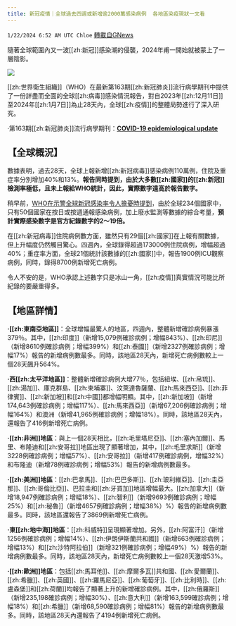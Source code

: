 ```yaml
---
title: 新冠疫情｜全球過去四週或新增逾2000萬感染病例  各地區染疫現狀一文看
---
```

`1/22/2024 6:52 AM UTC Chloe` [轉載自GNews](https://gnews.org/articles/2241369)

隨著全球範圍內又一波[[zh:新冠]]感染潮的侵襲，2024年甫一開始就被蒙上了一層陰影。

  

![](ipfs://QmTzBgPyKwMfeC9axL9JL1dGamYnkgMw5ddWyE4cZPGXHm?.png)

[[zh:世界衛生組織]]（WHO）在最新第163期[[zh:新冠肺炎]]流行病學期刊中提供了一份詳盡而全面的全球[[zh:病毒]]感染情況報告，對自2023年[[zh:12月11日]]至2024年[[zh:1月7日]]為止28天內，全球[[zh:疫情]]的整體局勢進行了深入研究。

  

·第163期[[zh:新冠肺炎]]流行病學期刊：[**COVID-19 epidemiological update**](https://www.who.int/publications/m/item/covid-19-epidemiological-update---19-january-2024)

  


## 【全球概況】

  

數據表明，過去28天，全球上報新增[[zh:新冠病毒]]感染病例110萬例，住院及重症率分別增加40%和13%。**報告同時提到，由於大多數[[zh:國家]]的[[zh:新冠]]檢測率極低，且未上報給WHO統計，因此，實際數字遠高於報告數字。**

  

稍早前，[WHO在示警全球新冠感染率令人擔憂時提到](https://fortune.com/well/2024/01/12/covid-jn1-pandemic-world-health-organization-warns-dangers-repeat-covid-infection-cardiac-pulmonary-neurologic/)，由於全球234個國家中，只有50個國家在按日或按週通報感染病例，加上廢水監測等數據的綜合考量，**預計實際感染數字是官方紀錄數字的2～19倍。**

  

在[[zh:新冠病毒]]住院病例數方面，雖然只有29個[[zh:國家]]在上報有關數據，但上升幅度仍然觸目驚心。四週內，全球錄得超過173000例住院病例，增幅超過40%；重症率方面，全球21個統計該數據的[[zh:國家]]中，報告1900例ICU觀察病例，同時，錄得8700例新增死亡病例。

  

令人不安的是，WHO承認上述數字只是冰山一角，[[zh:疫情]]真實情況可能比所紀錄的要嚴重得多。

  


## 【地區詳情】

  

**·[[zh:東南亞地區]]**：全球增幅最驚人的地區，四週內，整體新增確診病例暴漲379％。其中，[[zh:印度]]（新增15,079例確診病例；增幅843%）、[[zh:印尼]]（新增8610例確診病例；增幅399%）和[[zh:泰國]]（新增2327例確診病例；增幅17%）報告的新增病例數最多。同時，該地區28天內，新增死亡病例數較上一個28天飆升564%。

  

**·西[[zh:太平洋地區]]**：整體新增確診病例大增77％，包括紐埃、[[zh:帛琉]]、[[zh:湯加]]、庫克群島、[[zh:柬埔寨]]、汶萊達魯薩蘭、[[zh:馬來西亞]]、[[zh:菲律賓]]、[[zh:新加坡]]和[[zh:中國]]都增幅明顯。其中，[[zh:新加坡]]（新增174,643例確診病例；增幅117%）、[[zh:馬來西亞]]（新增67,206例確診病例；增幅164%）和澳洲（新增41,965例確診病例；增幅18%）。同時，該地區28天內，還報告了416例新增死亡病例。

  

**·[[zh:非洲]]地區**：與上一個28天相比，[[zh:毛里塔尼亞]]、[[zh:塞內加爾]]、馬里、布隆迪和[[zh:安哥拉]]地區出現了顯著增加，其中，[[zh:毛里求斯]]（新增3228例確診病例；增幅57%）、[[zh:安哥拉]]（新增417例確診病例，增幅32%）和布隆迪（新增78例確診病例；增幅53%）報告的新增病例數最多。

  

**·[[zh:美洲]]地區**：[[zh:巴拿馬]]、[[zh:巴巴多斯]]、[[zh:玻利維亞]]、[[zh:圭亞那]]、[[zh:哥倫比亞]]、巴拉圭和[[zh:牙買加]]地區增幅最大。[[zh:加拿大]]（新增18,947例確診病例；增幅18%）、[[zh:智利]]（新增9693例確診病例；增幅25%）和[[zh:秘魯]]（新增4657例確診病例；增幅38%）%）報告的新增病例數最多。同時，該地區還報告了3869例新增死亡病例。

  

**·東[[zh:地中海]]地區**：[[zh:科威特]]呈現顯著增加。另外，[[zh:阿富汗]]（新增1256例確診病例；增幅14%）、[[zh:伊朗伊斯蘭共和國]]（新增663例確診病例；增幅13%）和[[zh:沙特阿拉伯]]（新增321例確診病例；增幅49%）%）報告的新增病例數最多。同時，該地區28天內，新增死亡病例數較上一個28天激增53%。

  

**·[[zh:歐洲]]地區**：包括[[zh:馬耳他]]、[[zh:摩爾多瓦]]共和國、[[zh:愛爾蘭]]、[[zh:希臘]]、[[zh:英國]]、[[zh:羅馬尼亞]]、[[zh:葡萄牙]]、[[zh:比利時]]、[[zh:盧森堡]]和[[zh:荷蘭]]均報告了顯著上升的新增確診病例。其中，[[zh:俄羅斯]]（新增235,198確診病例；增幅30%）、[[zh:意大利]]（新增163,599確診病例；增幅18%）和[[zh:希臘]]（新增68,590確診病例；增幅81%）報告的新增病例數最多。同時，該地區28天內還報告了4194例新增死亡病例。
